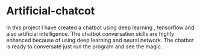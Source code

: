 # Artificial-chatcot
In this project I have created a chatbot using deep learning , tensorflow and also artificial intelligence.
The chatbot conversation skills are highly enhanced because of using deep learning and neural network.
The chatbot is ready to conversate just run the program and see the magic.
